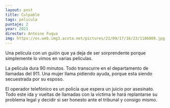 ```yaml
---
layout: post
title: Culpable
tags: pelicula
puntaje: 2
year: 2021
director: Antoine Fuqua
img: https://es.web.img3.acsta.net/pictures/21/09/17/18/23/1186009.jpg
---
```


Una película con un guión que ya deja de ser sorprendente porque simplemente lo vimos en varias películas.

La película dura 90 minutos. Todo transcurre en el departamento de llamadas del 911. Una mujer llama pidiendo ayuda, porque esta siendo secuestrada por su esposo. 

El operador telefónico es un policía que espera un juicio por asesinato. Todo este ida y vueltas de llamadas con la víctima le hará replantarse su problema legal y decidir si ser honesto ante el tribunal y consigo mismo.

